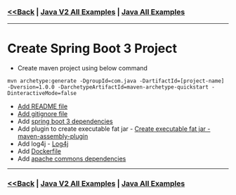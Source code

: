 ### [<<Back](../README.md) | [Java V2 All Examples](https://github.com/avinashbabudonthu/java/blob/master/java-v2/README.md) | [Java All Examples](https://github.com/avinashbabudonthu/java/blob/master/README.md)
------
# Create Spring Boot 3 Project
* Create maven project using below command
```
mvn archetype:generate -DgroupId=com.java -DartifactId=[project-name] -Dversion=1.0.0 -DarchetypeArtifactId=maven-archetype-quickstart -DinteractiveMode=false
```
* [Add README file](../../../README-template.md)
* [Add gitignore file](../../../.gitignore)
* Add [spring boot 3 dependencies](../../spring-boot-3/files/dependencies.md)
* Add plugin to create executable fat jar - [Create executable fat jar - maven-assembly-plugin](fat-jar.md)
* Add log4j - [Log4j](../../log4j)
* Add [Dockerfile](../../docker/files/Dockerfile-core-java-with-java-17)
* Add [apache commons dependencies](../../apache-commons/files/dependencies.md)
------
### [<<Back](../README.md) | [Java V2 All Examples](https://github.com/avinashbabudonthu/java/blob/master/java-v2/README.md) | [Java All Examples](https://github.com/avinashbabudonthu/java/blob/master/README.md)
